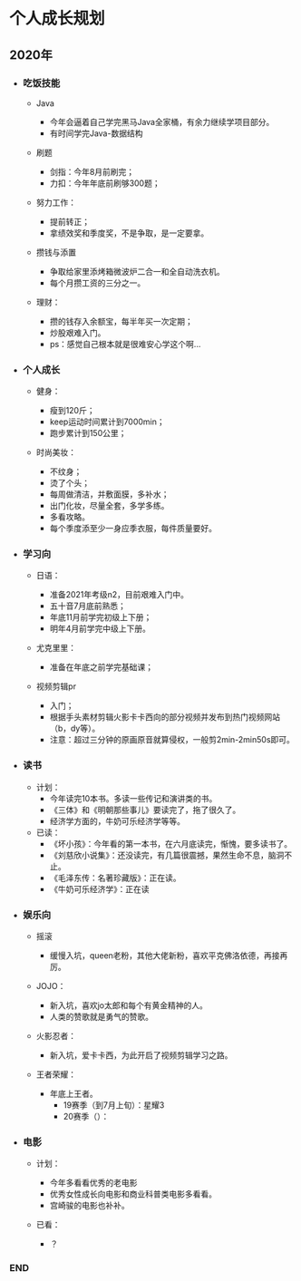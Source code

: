 # 个人成长规划


## 2020年
- ### 吃饭技能
  - Java
    - 今年会逼着自己学完黑马Java全家桶，有余力继续学项目部分。
    - 有时间学完Java-数据结构
  
  - 刷题
    - 剑指：今年8月前刷完；
    - 力扣：今年年底前刷够300题；

  - 努力工作：
    - 提前转正；
    - 拿绩效奖和季度奖，不是争取，是一定要拿。
    
  - 攒钱与添置
    - 争取给家里添烤箱微波炉二合一和全自动洗衣机。
    - 每个月攒工资的三分之一。
    
  - 理财：
    - 攒的钱存入余额宝，每半年买一次定期；
    - 炒股艰难入门。
    - ps：感觉自己根本就是很难安心学这个啊...
    
    
    
- ### 个人成长
  - 健身：
    - 瘦到120斤；
    - keep运动时间累计到7000min；
    - 跑步累计到150公里；
    
  - 时尚美妆：
    - 不纹身；
    - 烫了个头；
    - 每周做清洁，并敷面膜，多补水；
    - 出门化妆，尽量全套，多学多练。
    - 多看攻略。
    - 每个季度添至少一身应季衣服，每件质量要好。
    
    
    
- ### 学习向
  - 日语：
    - 准备2021年考级n2，目前艰难入门中。
    - 五十音7月底前熟悉；
    - 年底11月前学完初级上下册；
    - 明年4月前学完中级上下册。
    
  - 尤克里里：
    - 准备在年底之前学完基础课；

  - 视频剪辑pr  
    - 入门；
    - 根据手头素材剪辑火影卡卡西向的部分视频并发布到热门视频网站（b，dy等）。
    - 注意：超过三分钟的原画原音就算侵权，一般剪2min-2min50s即可。



- ### 读书
  - 计划：
    - 今年读完10本书。多读一些传记和演讲类的书。
    - 《三体》和《明朝那些事儿》要读完了，拖了很久了。
    - 经济学方面的，牛奶可乐经济学等等。
  - 已读：
    - 《坏小孩》：今年看的第一本书，在六月底读完，惭愧，要多读书了。
    - 《刘慈欣小说集》：还没读完，有几篇很震撼，果然生命不息，脑洞不止。
    - 《毛泽东传：名著珍藏版》：正在读。
    - 《牛奶可乐经济学》：正在读
  
  
  
- ### 娱乐向
  - 摇滚
    - 缓慢入坑，queen老粉，其他大佬新粉，喜欢平克佛洛依德，再接再厉。
    
  - JOJO：
    - 新入坑，喜欢jo太郎和每个有黄金精神的人。
    - 人类的赞歌就是勇气的赞歌。
    
  - 火影忍者：
    - 新入坑，爱卡卡西，为此开启了视频剪辑学习之路。
    
  - 王者荣耀：
    - 年底上王者。
      - 19赛季（到7月上旬）：星耀3
      - 20赛季（）：
    
    
    
- ### 电影
  - 计划：
    - 今年多看看优秀的老电影
    - 优秀女性成长向电影和商业科普类电影多看看。
    - 宫崎骏的电影也补补。
    
  - 已看：
    - ？
    
    
    
### END

